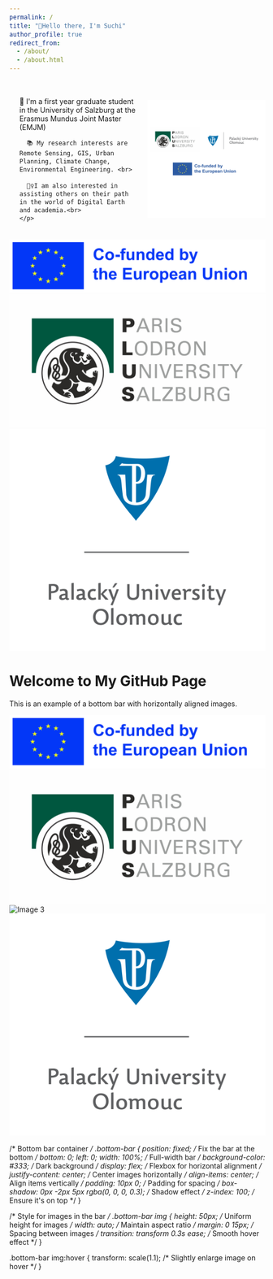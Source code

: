 ```yaml
---
permalink: /
title: "👋Hello there, I'm Suchi"
author_profile: true
redirect_from: 
  - /about/
  - /about.html
---
```

<div style="display: flex; align-items: center;">
  <!-- Right Side: Text -->
  <div style="flex: 1; padding: 20px;">
    <p>
      👧 I'm a first year graduate student in the University of Salzburg at the Erasmus Mundus Joint Master (EMJM) <br>
      
      📚 My research interests are Remote Sensing, GIS, Urban Planning, Climate Change, Environmental Engineering. <br>
      
      🙋‍♀️I am also interested in assisting others on their path in the world of Digital Earth and academia.<br>
    </p>
  </div>
    <!-- Left Side: Image -->
  <div style="flex: 1; text-align: center;">
    <img src="images/logo.new.png" alt="Description" style="max-width: 100%; height: auto;">
  </div>
</div>

<!-- Bottom Bar -->
<div class="bottom-bar">
  <!-- Images -->
  <img src="images/EN Co-funded by the EU_POS.jpg" alt="Image 1" class="bottom-bar-image">
  <img src="images/PLUS Logo englisch Farbe.jpg" alt="Image 2" class="bottom-bar-image">
  <img src="images/UP_logo_stred_en.png" alt="Image 3" class="bottom-bar-image">
  
</div>



<!DOCTYPE html>
<html lang="en">
<head>
  <meta charset="UTF-8">
  <meta name="viewport" content="width=device-width, initial-scale=1.0">
  <title>GitHub Pages Bottom Bar</title>
  <link rel="stylesheet" href="style.css">
</head>
<body>

  <!-- Page Content -->
  <h1>Welcome to My GitHub Page</h1>
  <p>This is an example of a bottom bar with horizontally aligned images.</p>

  <!-- Bottom Bar -->
  <div class="bottom-bar">
    <img src="images/EN Co-funded by the EU_POS.jpg" alt="Image 1">
    <img src="images/PLUS Logo englisch Farbe.jpg" alt="Image 2">
    <img src="image3.jpg" alt="Image 3">
    <img src="images/UP_logo_stred_en.png" alt="Image 4">
  </div>

</body>
</html>


/* Bottom bar container */
.bottom-bar {
  position: fixed; /* Fix the bar at the bottom */
  bottom: 0;
  left: 0;
  width: 100%; /* Full-width bar */
  background-color: #333; /* Dark background */
  display: flex; /* Flexbox for horizontal alignment */
  justify-content: center; /* Center images horizontally */
  align-items: center; /* Align items vertically */
  padding: 10px 0; /* Padding for spacing */
  box-shadow: 0px -2px 5px rgba(0, 0, 0, 0.3); /* Shadow effect */
  z-index: 100; /* Ensure it's on top */
}

/* Style for images in the bar */
.bottom-bar img {
  height: 50px; /* Uniform height for images */
  width: auto; /* Maintain aspect ratio */
  margin: 0 15px; /* Spacing between images */
  transition: transform 0.3s ease; /* Smooth hover effect */
}

.bottom-bar img:hover {
  transform: scale(1.1); /* Slightly enlarge image on hover */
}










